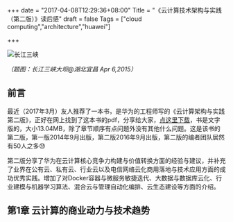 +++
date = "2017-04-08T12:29:36+08:00"
Title = "《云计算技术架构与实践（第二版）》读后感"
draft = false
Tags = ["cloud computing","architecture","huawei"]

+++

![长江三峡](http://olz1di9xf.bkt.clouddn.com/20150406003.jpg)

*（题图：长江三峡大坝@湖北宜昌 Apr 6,2015）*

## 前言

最近（2017年3月）友人推荐了一本书，是华为的工程师写的《云计算架构与实践第二版》，正好在网上找到了这本书的pdf，分享给大家，[点这里下载](http://olz1di9xf.bkt.clouddn.com/docs/%E4%BA%91%E8%AE%A1%E7%AE%97%E6%9E%B6%E6%9E%84%E6%8A%80%E6%9C%AF%E4%B8%8E%E5%AE%9E%E8%B7%B5%E7%AC%AC2%E7%89%88.pdf)，书是文字版的，大小13.04MB，除了章节顺序有点问题外没有其他什么问题。这是该书的第二版，第一版2014年9月出版，第二版2016年9月出版，第二版的编者团队居然有50人之多😓

第二版分享了华为在云计算核心竞争力构建与价值转换方面的经验与建议，并补充了业界在公有云、私有云、行业云以及电信网络云化商用落地与技术应用方面的成功优秀实践。增加了对Docker容器与微服务敏捷迭代、大数据与数据库云化、行业建模与机器学习算法、混合云与管理自动化编排、云生态建设等方面的介绍。

## 第1章 云计算的商业动力与技术趋势




​			
​		
​	


​			
​		
​	






